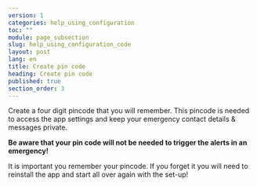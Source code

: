 ```yaml
---
version: 1
categories: help_using_configuration
toc: ""
module: page_subsection
slug: help_using_configuration_code
layout: post
lang: en
title: Create pin code
heading: Create pin code
published: true
section_order: 3
---
```


Create a four digit pincode that you will remember. This pincode is needed to access the app settings and keep your emergency contact details & messages private. 

**Be aware that your pin code will not be needed to trigger the alerts in an emergency!**

It is important you remember your pincode. If you forget it you will need to reinstall the app and start all over again with the set-up!
